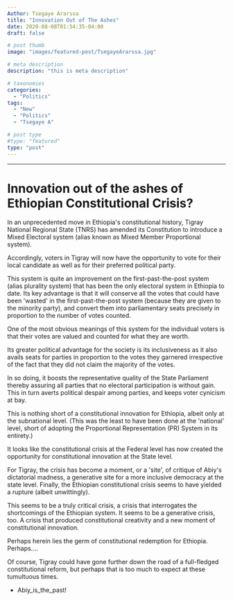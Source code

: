 ```yaml
---
Author: Tsegaye Ararssa
title: "Innovation Out of The Ashes"
date: 2020-08-08T01:54:35-04:00
draft: false

# post thumb
image: "images/featured-post/TsegayeArarssa.jpg"

# meta description
description: "this is meta description"

# taxonomies
categories: 
  - "Politics"
tags:
  - "New"
  - "Politics"
  - "Tsegaye A"

# post type
#type: "featured"
type: "post"
---
```



<hr>


Innovation out of the ashes of Ethiopian Constitutional Crisis?
================
In an unprecedented move in Ethiopia's constitutional history, Tigray National Regional State (TNRS) has amended its Constitution to introduce a Mixed Electoral system (alias known as Mixed Member Proportional system). 

Accordingly, voters in Tigray will now have the opportunity to vote for their local candidate as well as for their preferred political party.

This system is quite an improvement on the first-past-the-post system (alias plurality system) that has been the only electoral system in Ethiopia to date. Its key advantage is that it will conserve all the votes that could have been 'wasted' in the first-past-the-post system (because they are given to the minority party), and convert them into parliamentary seats precisely in proportion to the number of votes counted.

One of the most obvious meanings of this system for the individual voters is that their votes are valued and counted for what they are worth.

Its greater political advantage for the society is its inclusiveness as it also avails seats for parties in proportion to the votes they garnered irrespective of the fact that they did not claim the majority of the votes.

In so doing, it boosts the representative quality of the State Parliament thereby assuring all parties that no electoral participation is without gain. This in turn averts political despair among parties, and keeps voter cynicism at bay. 

This is nothing short of a constitutional innovation for Ethiopia, albeit only at the subnational level. (This was the least to have been done at the 'national' level, short of adopting the Proportional Representation (PR) System in its entirety.) 

It looks like the constitutional crisis at the Federal level has now created the opportunity for constitutional innovation at the State level.

For Tigray, the crisis has become a moment, or a 'site', of critique of Abiy's dictatorial madness, a generative site for a more inclusive democracy at the state level. Finally, the Ethiopian constitutional crisis seems to have yielded a rupture (albeit unwittingly).

This seems to be a truly critical crisis, a crisis that interrogates the shortcomings of the Ethiopian system. It seems to be a generative crisis, too. A crisis that produced constitutional creativity and a new moment of constitutional innovation.

Perhaps herein lies the germ of constitutional redemption for Ethiopia. Perhaps....

Of course, Tigray could have gone further down the road of a full-fledged constitutional reform, but perhaps that is too much to expect at these tumultuous times. 

* Abiy_is_the_past!
